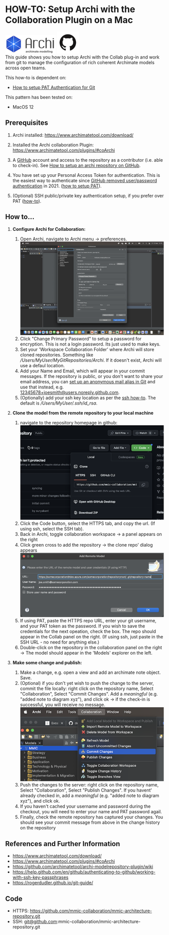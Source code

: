 # HOW-TO: Setup Archi with the Collaboration Plugin on a Mac
![archi logo](images/archi-logo.png "archi logo") 
![github logo](images/github-logo.png "GitHub logo")
<br>
This guide shows you how to setup Archi with the Collab plug-in and work from git to manage the configuration of rich coherent Archimate models across open teams.

This how-to is dependent on:

 - [How to setup PAT Authentication for Git](how-to-setup-pat-authentication-for-git.md)

This pattern has been tested on:

 - MacOS 12

## Prerequisites

  1. Archi installed: https://www.archimatetool.com/download/

  1. Installed the Archi collaboration Plugin: https://www.archimatetool.com/plugins/#coArchi

  1. A [GitHub](https://github.com) account and access to the  repository as a contributor (i.e. able to check-in).  See [How to setup an archi repository on GitHub](how-to-setup-an-archi-repository-in-git.mdrepository).

  1. You have set up your Personal Access Token for authentication.  This is the easiest way to authenticate since [GitHub removed user/password authentication](https://github.blog/changelog/2021-08-12-git-password-authentication-is-shutting-down/) in 2021. ([how to setup PAT](how-to-setup-pat-authentication-on-git.md)).

  1. (Optional) SSH public/private key authentication setup, if you prefer over PAT ([how-to](how-to-ssh-config-mac.md)).

## How to...
    
  1. **Configure Archi for Collaboration:**
      1. Open Archi, navigate to Archi menu -> preferences.<br>
      ![archi collab config](images/archi-collaboration-config.png "Archi Collab Plug-in Configuration")
      1. Click "Change Primary Password" to setup a password for encryption.  This is not a login password.  Its just used to make keys.
      1. Set your 'Workspace Collaboration Folder' where Archi will store cloned repositories.  Something like */Users/MyUser/MyGitRepositories/Archi*.  If it doesn't exist, Archi will use a defaul location.
      1. Add your Name and Email, which will appear in your commit messages.  If the repository is public, or you don't want to share your email address, you can [set up an anonymous mail alias in Git](https://docs.github.com/en/account-and-profile/setting-up-and-managing-your-personal-account-on-github/managing-email-preferences/setting-your-commit-email-address) and use that instead, e.g. 12345678+joesmith@users.noreply.github.com.
      1. (Optionally) add your ssh key location as per the [ssh how-to](how-to-setup-ssh-authentication-on-git.md).  The default is */Users/MyUser/.ssh/id_rsa*.

  1. **Clone the model from the remote repository to your local machine**
      1. navigate to the repository homepage in github:<br>
      ![clone repo](images/clone-repo.png "Clone the repository")
      1. Click the Code button, select the HTTPS tab, and copy the url. (If using ssh, select the SSH tab).
      1. Back in Archi, toggle collaboration workspace -> a panel appears on the right
      1. Click green cross to add the repository -> the clone repo' dialog appears<br>
      ![login to git with PAT](images/https-login-with-pat.png "Login to GitHub with a PAT")
      1. If using PAT, paste the HTTPS repo URL, enter your git username, and your PAT token as the password.  If you wish to save the credentials for the next opeation, check the box.  The repo should appear in the Collab panel on the right. (If using ssh, just paste in the SSH URL - no need for anything else.)
      1. Double-click on the repository in the collaboration panel on the right -> The model should appear in the 'Models' explorer on the left. 

  1. **Make some change and publish:**
      1. Make a change, e.g. open a view and add an archimate note object. Save.
      1. (Optional) if you don't yet wish to push the change to the server, commit the file locally: right click on the repository name, Select "Collaboration", Select "Commit Changes".  Add a *meaningful* (e.g. "added note to diagram xyz"), and click ok -> if the check-in is successful, you will receive no message.<br>
      ![commit changes](images/archi-collaboration-commit.png "Archi Collaboration Commit")     
      1. Push the changes to the server: right click on the repository name, Select "Collaboration", Select "Publish Changes".  If you havent' already checked in, add a *meaningful* (e.g. "added note to diagram xyz"), and click ok.  
      1. If you haven't cached your username and password during the checkout, you will need to enter your name and PAT password agail.
      1. Finally, check the remote repository has captured your changes.  You should see your commit message from above in the change history on the repository 


## References and Further Information
  - https://www.archimatetool.com/download/
  - https://www.archimatetool.com/plugins/#coArchi
  - https://github.com/archimatetool/archi-modelrepository-plugin/wiki
  - https://help.github.com/en/github/authenticating-to-github/working-with-ssh-key-passphrases
  - https://rogerdudler.github.io/git-guide/

## Code
 - HTTPS: https://github.com/mmic-collaboration/mmic-architecture-repository.git
 - SSH: git@github.com:mmic-collaboration/mmic-architecture-repository.git
